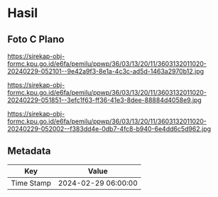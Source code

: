 # Hasil

## Foto C Plano

https://sirekap-obj-formc.kpu.go.id/e6fa/pemilu/ppwp/36/03/13/20/11/3603132011020-20240229-052101--9e42a9f3-8e1a-4c3c-ad5d-1463a2970b12.jpg

https://sirekap-obj-formc.kpu.go.id/e6fa/pemilu/ppwp/36/03/13/20/11/3603132011020-20240229-051851--3efc1f63-ff36-41e3-8dee-88884d4058e9.jpg

https://sirekap-obj-formc.kpu.go.id/e6fa/pemilu/ppwp/36/03/13/20/11/3603132011020-20240229-052002--f383dd4e-0db7-4fc8-b940-6e4dd6c5d962.jpg


## Metadata

| Key        | Value               |
| ---------- | ------------------- |
| Time Stamp | 2024-02-29 06:00:00 |



